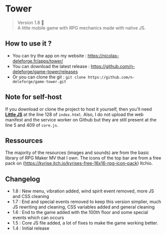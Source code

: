 # Tower

> Version 1.8 :memo:  
> A little mobile game with RPG mechanics made with native JS.

## How to use it ?

- You can try the app on my website : https://nicolas-deleforge.fr/apps/tower/  
- You can download the latest release : https://github.com/n-deleforge/game-tower/releases
- Or you can clone the git : ```git clone https://github.com/n-deleforge/game-tower.git```

## Note for self-host

If you download or clone the project to host it yourself, then you'll need [**Little JS**](https://github.com/n-deleforge/littleJS) at the line 128 of `index.html`. Also, I do not upload the web manifest and the service worker on Github but they are still present at the line 5 and 409 of `core.js`.

## Ressources

The majority of the resources (images and sounds) are from the basic library of RPG Maker MV that I own. The icons of the top bar are from a free pack on (https://kyrise.itch.io/kyrises-free-16x16-rpg-icon-pack) Itchio.

## Changelog

- 1.8 : New menu, vibration added, wind spirit event removed, more JS and CSS cleaning
- 1.7 : End and special events removed to keep this version simplier, much JS rewriting and cleaning, CSS variables added and general cleaning
- 1.6 : End to the game added with the 100th floor and some special events which can occurs
- 1.5 : Core JS file added, a lot of fixes to make the game working better.
- 1.4 : Initial release
